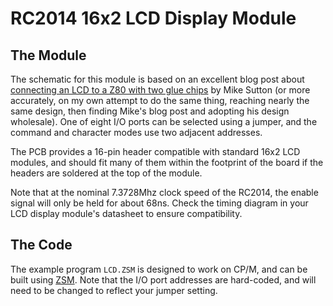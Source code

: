 # RC2014 16x2 LCD Display Module

## The Module

The schematic for this module is based on an excellent blog post about
[connecting an LCD to a Z80 with two glue chips][1] by Mike Sutton (or more
accurately, on my own attempt to do the same thing, reaching nearly the same
design, then finding Mike's blog post and adopting his design wholesale). One
of eight I/O ports can be selected using a jumper, and the command and
character modes use two adjacent addresses.

The PCB provides a 16-pin header compatible with standard 16x2 LCD modules,
and should fit many of them within the footprint of the board if the headers
are soldered at the top of the module.

Note that at the nominal 7.3728Mhz clock speed of the RC2014, the enable
signal will only be held for about 68ns. Check the timing diagram in your LCD
display module's datasheet to ensure compatibility.

## The Code

The example program `LCD.ZSM` is designed to work on CP/M, and can be built
using [ZSM][2]. Note that the I/O port addresses are hard-coded, and will need
to be changed to reflect your jumper setting.

[1]: https://bread80.com/2020/07/01/connecting-an-lcd-to-a-z80-with-two-glue-chips/
[2]: https://github.com/MiguelVis/zsm
